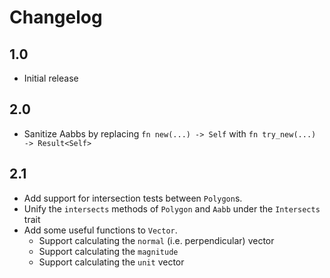 # Changelog

## 1.0

- Initial release

## 2.0

- Sanitize Aabbs by replacing `fn new(...) -> Self` with `fn try_new(...) -> Result<Self>`

## 2.1

- Add support for intersection tests between `Polygon`s.
- Unify the `intersects` methods of `Polygon` and `Aabb` under the `Intersects` trait
- Add some useful functions to `Vector`.
    - Support calculating the `normal` (i.e. perpendicular) vector
    - Support calculating the `magnitude`
    - Support calculating the `unit` vector
